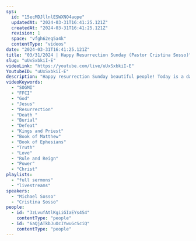 ```yaml
---
sys:
  id: "15ecMDJllnlESWXNO4aope"
  updatedAt: "2024-03-31T16:41:25.121Z"
  createdAt: "2024-03-31T16:41:25.121Z"
  revision: 1
  space: "vfgh62eq5a4k"
  contentType: "videos"
date: "2024-03-31T16:41:25.121Z"
title: "03/31/2024 | Happy Resurrection Sunday (Pastor Cristina Sosso)"
slug: "uUxSxbkiI-E"
videoLink: "https://youtube.com/live/uUxSxbkiI-E"
YoutubeID: "uUxSxbkiI-E"
description: "Happy resurrection Sunday beautiful people! Today is a day of celebration of our Christ. Never forget the sacrifice our Father has made for us. Let it be a reminder of the love that our Father has for us. To keep us in line, to always strive to do God's will. This is not a ministry for us all, but a lifestyle. Our country is a reflection of the state of the body of Christ. Remember walk in the power of Christ with dignity, spread the truth about of King, we were placed here to rule and reign, we are the head of the nations, so thank Jesus for His defeat of the grave. This sermon was released at Freedom Fellowship Church International on March 31, 2024 By Pastor Cristina Sosso\n"
videoKeywords:
  - "SOGMI"
  - "FFCI"
  - "God"
  - "Jesus"
  - "Resurrection"
  - "Death "
  - "Burial"
  - "Defeat"
  - "Kings and Priest"
  - "Book of Matthew"
  - "Book of Ephesians"
  - "Truth"
  - "Love"
  - "Rule and Reign"
  - "Power"
  - "Christ"
playlists:
  - "full sermons"
  - "livestreams"
speakers:
  - "Michael Sosso"
  - "Cristina Sosso"
people:
  - id: "3zLvufAtlKgiiGIaEYs4S4"
    contentType: "people"
  - id: "6aQjATkbJuOcIYwuGcSciQ"
    contentType: "people"
---
```

